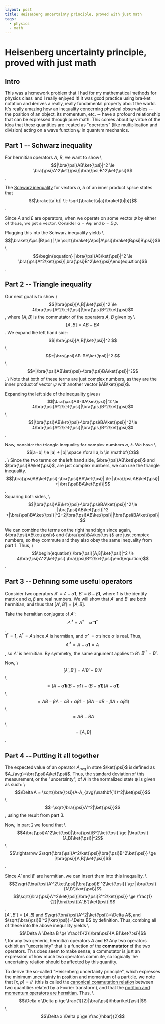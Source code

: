 ```yaml
---
layout: post
title: Heisenberg uncertainty principle, proved with just math
tags:
  - physics
  - math
---
```

# Heisenberg uncertainty principle, proved with just math

## Intro
This was a homework problem that I had for my mathematical methods for physics class, and I really enjoyed it! It was good practice using bra-ket notation and derives a really, really fundamental property about the world. It's really amazing how an inequality concerning physical observables -- the position of an object, its momentum, etc. -- have a profound relationship that can be expressed through pure math. This comes about by virtue of the idea that these quantities are treated as "operators" (like multiplication and division) acting on a wave function $\psi$ in quantum mechanics.

## Part 1 -- Schwarz inequality
For hermitian operators $A$, $B$, we want to show \ $$|\bra{\psi}AB\ket{\psi}|^2 \le \bra{\psi}A^2\ket{\psi}|\bra{\psi}B^2\ket{\psi}$$.

The [Schwarz inequality](https://en.wikipedia.org/wiki/Cauchy%E2%80%93Schwarz_inequality) for vectors $a$, $b$ of an inner product space states that \
$$|\braket{a|b}| \le \sqrt{\braket{a|a}\braket{b|b}}$$.

Since $A$ and $B$ are operators, when we operate on some vector $\psi$ by either of these, we get a vector. Consider $a=A\psi$ and $b=B\psi$.

Plugging this into the Schwarz inequality yields \ $$|\braket{A\psi|B\psi}| \le \sqrt{\braket{A\psi|A\psi}\braket{B\psi|B\psi}}$$ \ $$\begin{equation} |\bra{\psi}AB\ket{\psi}|^2 \le \bra{\psi}A^2\ket{\psi}|\bra{\psi}B^2\ket{\psi}\end{equation}$$.

## Part 2 -- Triangle inequality

Our next goal is to show \ $$|\bra{\psi}[A,B]\ket{\psi}|^2 \le 4\bra{\psi}A^2\ket{\psi}|\bra{\psi}B^2\ket{\psi}$$ \, where $[A,B]$ is the commutator of the operators $A$, $B$ given by \ $$[A,B] = AB - BA$$.
We expand the left hand side: \
$$|\bra{\psi}[A,B]\ket{\psi}|^2 $$ \ $$=|\bra{\psi}AB-BA\ket{\psi}|^2 $$ \ $$=|\bra{\psi}AB\ket{\psi}-\bra{\psi}BA\ket{\psi}|^2$$. \ Note that both of these terms are just complex numbers, as they are the inner product of vector $\psi$ with another vector $AB\ket{\psi}$.

Expanding the left side of the inequality gives \ $$|\bra{\psi}AB-BA\ket{\psi}|^2 \le 4\bra{\psi}A^2\ket{\psi}|\bra{\psi}B^2\ket{\psi}$$ \ $$|\bra{\psi}AB\ket{\psi}-\bra{\psi}BA\ket{\psi}|^2 \le 4\bra{\psi}A^2\ket{\psi}|\bra{\psi}B^2\ket{\psi}$$.

Now, consider the triangle inequality for complex numbers $a$, $b$. We have \ $$|a+b| \le |a| + |b| \space \forall a, b \in \mathbf{C}$$. \ Since the two terms on the left hand side, $\bra{\psi}AB\ket{\psi}$ and $\bra{\psi}BA\ket{\psi}$, are just complex numbers, we can use the triangle inequality. \
$$|\bra{\psi}AB\ket{\psi}-\bra{\psi}BA\ket{\psi}| \le |\bra{\psi}AB\ket{\psi}| +|\bra{\psi}BA\ket{\psi}|$$. \
Squaring both sides, \ $$|\bra{\psi}AB\ket{\psi}-\bra{\psi}BA\ket{\psi}|^2 \le |\bra{\psi}AB\ket{\psi}|^2 +|\bra{\psi}BA\ket{\psi}|^2+2|\bra{\psi}AB\ket{\psi}||\bra{\psi}BA\ket{\psi}|$$

We can combine the terms on the right hand sign since again, $\bra{\psi}AB\ket{\psi}$ and $\bra{\psi}BA\ket{\psi}$ are just complex numbers, so they commute and they also obey the same inequality from part 1. Thus, \ $$\begin{equation}|\bra{\psi}[A,B]\ket{\psi}|^2 \le 4\bra{\psi}A^2\ket{\psi}|\bra{\psi}B^2\ket{\psi}\end{equation}$$.

## Part 3 -- Defining some useful operators

Consider two operators $A'\equiv A-\alpha\mathbf{1}$, $B'\equiv B-\beta\mathbf{1}$, where $\mathbf{1}$ is the identity matrix and $\alpha$, $\beta$ are real numbers. We will show that $A'$ and $B'$ are both hermitian, and thus that $[A',B']=[A,B]$.

Take the hermitian conjugate of $A'$: \
$${A'}^{\dagger}=A^{\dagger}-{\alpha}^{\star}\mathbf{1}^{\dagger}$$. \
$\mathbf{1}^{\dagger}=\mathbf{1}$, ${A}^{\dagger}=A$ since $A$ is hermitian, and ${\alpha}^{\star}=\alpha$ since $\alpha$ is real. Thus, \
$${A'}^{\dagger}=A-{\alpha}\mathbf{1}=A'$$, so $A'$ is hermitian. By symmetry, the same argument applies to $B'$: ${B'}^{\dagger}=B'$.

Now, \ $$[A', B']=A'B'-B'A'$$ \ $$=(A-\alpha\mathbf{1})(B-\alpha\mathbf{1})-(B-\alpha\mathbf{1})(A-\alpha\mathbf{1})$$ \ $$=AB-\beta A-\alpha B + \alpha\beta\mathbf{1}-(BA-\alpha B-\beta A + \alpha\beta\mathbf{1})$$ \ $$=AB-BA$$ \ $$=[A,B]$$.

## Part 4 -- Putting it all together

The expected value of an operator $A_{avg}$ in state $\ket{\psi}$ is defined as $A_{avg}=\bra{\psi}A\ket{\psi}$. Thus, the standard deviation of this measurement, or the "uncertainty", of $A$ in the normalized state $\psi$ is given as such: \ $$\Delta A = \sqrt{\bra{\psi}(A-A_{avg}\mathbf{1})^2|\ket{\psi}}$$ \ $$=\sqrt{\bra{\psi}A'^2|\ket{\psi}}$$, using the result from part 3.

Now, in part 2 we found that \ $$4\bra{\psi}A^2\ket{\psi}|\bra{\psi}B^2\ket{\psi} \ge |\bra{\psi}[A,B]\ket{\psi}|^2$$ \ $$\rightarrow 2\sqrt{\bra{\psi}A^2\ket{\psi}|\bra{\psi}B^2\ket{\psi}} \ge |\bra{\psi}[A,B]\ket{\psi}|$$.

Since $A'$ and $B'$ are hermitian, we can insert them into this inequality. \ $$2\sqrt{\bra{\psi}A'^2\ket{\psi}|\bra{\psi}B'^2\ket{\psi}} \ge |\bra{\psi}[A',B']\ket{\psi}|$$$$\sqrt{\bra{\psi}A'^2\ket{\psi}|\bra{\psi}B'^2\ket{\psi}} \ge \frac{1}{2}|\bra{\psi}[A',B']\ket{\psi}|$$.\
$[A', B']=[A,B]$ and $\sqrt{\bra{\psi}A'^2|\ket{\psi}}=\Delta A$, and $\sqrt{\bra{\psi}B'^2|\ket{\psi}}=\Delta B$ by definition. Thus, combing all of these into the above inequality yields
\ $$\Delta A \Delta B \ge \frac{1}{2}|\bra{\psi}[A,B]\ket{\psi}|$$ \ for any two generic, hermitian operators $A$ and $B$! Any two operators exhibit an "uncertainty" that is a function of the **commutator** of the two operators. This does seem to make sense; a commutator is just an expression of how much two operators commute, so logically the uncertainty relation should be affected by this quantity.

To derive the so-called "Heisenberg uncertainty principle", which expresses the minimum uncertainty in position and momentum of a particle, we note that $[x,p]=i \hbar$ (this is called the [canonical commutation relation](https://en.wikipedia.org/wiki/Canonical_commutation_relation) between two quantities related by a Fourier transform), and that the [position and momentum operators are hermitian](https://physics.stackexchange.com/questions/593204/showing-that-position-and-momentum-operators-are-hermitian). Thus, \ $$\Delta x \Delta p \ge \frac{1}{2}|\bra{\psi}i\hbar\ket{\psi}|$$ \ $$\Delta x \Delta p \ge \frac{\hbar}{2}$$
